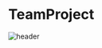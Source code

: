 # TeamProject

![header](https://capsule-render.vercel.app/api?type=Venom&color=auto&height=300&section=header&text=capsule%20render&fontSize=90)
